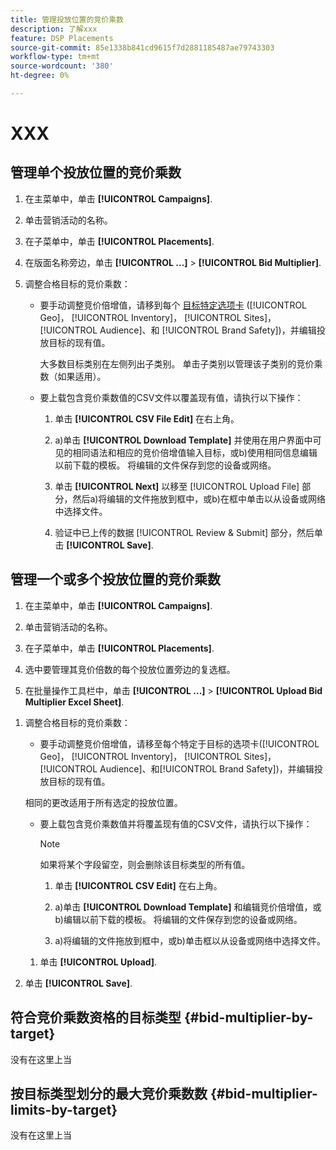 ```yaml
---
title: 管理投放位置的竞价乘数
description: 了解xxx
feature: DSP Placements
source-git-commit: 85e1338b841cd9615f7d2881185487ae79743303
workflow-type: tm+mt
source-wordcount: '380'
ht-degree: 0%

---
```


# XXX

## 管理单个投放位置的竞价乘数

1. 在主菜单中，单击 **[!UICONTROL Campaigns]**.

1. 单击营销活动的名称。

1. 在子菜单中，单击 **[!UICONTROL Placements]**.

1. 在版面名称旁边，单击  **[!UICONTROL ...]** > **[!UICONTROL Bid Multiplier]**.

1. 调整合格目标的竞价乘数：

   * 要手动调整竞价倍增值，请移到每个 [目标特定选项卡](#bid-multiplier-by-target) ([!UICONTROL Geo]， [!UICONTROL Inventory]， [!UICONTROL Sites]， [!UICONTROL Audience]、和 [!UICONTROL Brand Safety])，并编辑投放目标的现有值。

     大多数目标类别在左侧列出子类别。 单击子类别以管理该子类别的竞价乘数（如果适用）。

   * 要上载包含竞价乘数值的CSV文件以覆盖现有值，请执行以下操作：

      1. 单击 **[!UICONTROL CSV File Edit]** 在右上角。

      1. a)单击 **[!UICONTROL Download Template]** 并使用在用户界面中可见的相同语法和相应的竞价倍增值输入目标，或b)使用相同信息编辑以前下载的模板。 将编辑的文件保存到您的设备或网络。

      1. 单击 **[!UICONTROL Next]** 以移至 [!UICONTROL Upload File] 部分，然后a)将编辑的文件拖放到框中，或b)在框中单击以从设备或网络中选择文件。

      1. 验证中已上传的数据 [!UICONTROL Review & Submit] 部分，然后单击 **[!UICONTROL Save]**.

## 管理一个或多个投放位置的竞价乘数

<!-- verify all and edit accordingly -->

1. 在主菜单中，单击 **[!UICONTROL Campaigns]**.

1. 单击营销活动的名称。

1. 在子菜单中，单击 **[!UICONTROL Placements]**.

1. 选中要管理其竞价倍数的每个投放位置旁边的复选框。

1. 在批量操作工具栏中，单击 **[!UICONTROL ...]** > **[!UICONTROL Upload Bid Multiplier Excel Sheet]**.

<!-- Check the following this functionality when available in UAT -->

1. 调整合格目标的竞价乘数：

   * 要手动调整竞价倍增值，请移至每个特定于目标的选项卡([!UICONTROL Geo]， [!UICONTROL Inventory]， [!UICONTROL Sites]， [!UICONTROL Audience]、和[!UICONTROL Brand Safety])，并编辑投放目标的现有值。

   相同的更改适用于所有选定的投放位置。

   * 要上载包含竞价乘数值并将覆盖现有值的CSV文件，请执行以下操作：

     >[!NOTE]
     >
     >如果将某个字段留空，则会删除该目标类型的所有值。<!-- Verify and re-word if needed. I'm not sure if you'll be able to have multiple data rows (one per placement) or if there only one data row is applicable for all. -->

      1. 单击 **[!UICONTROL CSV Edit]** 在右上角。

      1. a)单击 **[!UICONTROL Download Template]** 和编辑竞价倍增值，或b)编辑以前下载的模板。 将编辑的文件保存到您的设备或网络。

      1. a)将编辑的文件拖放到框中，或b)单击框以从设备或网络中选择文件。

   1. 单击 **[!UICONTROL Upload]**.

1. 单击 **[!UICONTROL Save]**.

## 符合竞价乘数资格的目标类型 {#bid-multiplier-by-target}

没有在这里上当

## 按目标类型划分的最大竞价乘数数 {#bid-multiplier-limits-by-target}

没有在这里上当

<!--

>[!MORELIKETHIS]
>
>* [About Placement Management](placement-about.md)
>* [Edit Placements](placement-edit.md)
>* [View the Change Log for a Placement](placement-change-log.md)
>* [Placement Settings](placement-settings.md)
 -->
